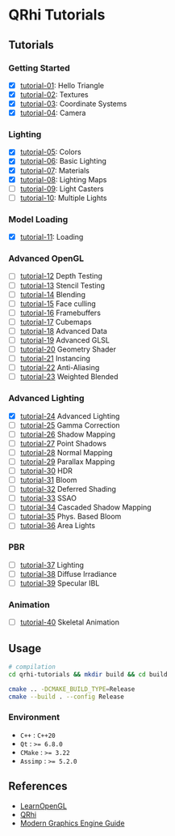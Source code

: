 # QRhi Tutorials

## Tutorials

### Getting Started

- [x] [tutorial-01](https://learnopengl.com/Getting-started/Hello-Triangle): Hello Triangle
- [x] [tutorial-02](https://learnopengl.com/Getting-started/Textures): Textures
- [x] [tutorial-03](https://learnopengl.com/Getting-started/Coordinate-Systems): Coordinate Systems
- [x] [tutorial-04](https://learnopengl.com/Getting-started/Camera): Camera

### Lighting

- [x] [tutorial-05](https://learnopengl.com/Lighting/Colors): Colors
- [x] [tutorial-06](https://learnopengl.com/Lighting/Basic-Lighting): Basic Lighting
- [x] [tutorial-07](https://learnopengl.com/Lighting/Materials): Materials
- [x] [tutorial-08](https://learnopengl.com/Lighting/Lighting-maps): Lighting Maps
- [ ] [tutorial-09](https://learnopengl.com/Lighting/Light-casters): Light Casters
- [ ] [tutorial-10](https://learnopengl.com/Lighting/Multiple-lights): Multiple Lights

### Model Loading

- [x] [tutorial-11](https://learnopengl.com/Model-Loading/Assimp): Loading

### Advanced OpenGL

- [ ] [tutorial-12](https://learnopengl.com/Advanced-OpenGL/Depth-testing) Depth Testing
- [ ] [tutorial-13](https://learnopengl.com/Advanced-OpenGL/Stencil-testing) Stencil Testing
- [ ] [tutorial-14](https://learnopengl.com/Advanced-OpenGL/Blending) Blending
- [ ] [tutorial-15](https://learnopengl.com/Advanced-OpenGL/Face-culling) Face culling
- [ ] [tutorial-16](https://learnopengl.com/Advanced-OpenGL/Framebuffers) Framebuffers
- [ ] [tutorial-17](https://learnopengl.com/Advanced-OpenGL/Cubemaps) Cubemaps
- [ ] [tutorial-18](https://learnopengl.com/Advanced-OpenGL/Advanced-Data) Advanced Data
- [ ] [tutorial-19](https://learnopengl.com/Advanced-OpenGL/Advanced-GLSL) Advanced GLSL
- [ ] [tutorial-20](https://learnopengl.com/Advanced-OpenGL/Geometry-Shader) Geometry Shader
- [ ] [tutorial-21](https://learnopengl.com/Advanced-OpenGL/Instancing) Instancing
- [ ] [tutorial-22](https://learnopengl.com/Advanced-OpenGL/Anti-Aliasing) Anti-Aliasing
- [ ] [tutorial-23](https://learnopengl.com/Guest-Articles/2020/OIT/Weighted-Blended) Weighted Blended

### Advanced Lighting

- [x] [tutorial-24](https://learnopengl.com/Advanced-Lighting/Advanced-Lighting) Advanced Lighting
- [ ] [tutorial-25](https://learnopengl.com/Advanced-Lighting/Gamma-Correction) Gamma Correction
- [ ] [tutorial-26](https://learnopengl.com/Advanced-Lighting/Shadows/Shadow-Mapping) Shadow Mapping
- [ ] [tutorial-27](https://learnopengl.com/Advanced-Lighting/Shadows/Point-Shadows) Point Shadows
- [ ] [tutorial-28](https://learnopengl.com/Advanced-Lighting/Normal-Mapping) Normal Mapping
- [ ] [tutorial-29](https://learnopengl.com/Advanced-Lighting/Parallax-Mapping) Parallax Mapping
- [ ] [tutorial-30](https://learnopengl.com/Advanced-Lighting/HDR) HDR
- [ ] [tutorial-31](https://learnopengl.com/Advanced-Lighting/Bloom) Bloom
- [ ] [tutorial-32](https://learnopengl.com/Advanced-Lighting/Deferred-Shading) Deferred Shading
- [ ] [tutorial-33](https://learnopengl.com/Advanced-Lighting/SSAO) SSAO
- [ ] [tutorial-34](https://learnopengl.com/Guest-Articles/2021/CSM) Cascaded Shadow Mapping
- [ ] [tutorial-35](https://learnopengl.com/Guest-Articles/2022/Phys.-Based-Bloom) Phys. Based Bloom
- [ ] [tutorial-36](https://learnopengl.com/Guest-Articles/2022/Area-Lights) Area Lights

### PBR

- [ ] [tutorial-37](https://learnopengl.com/PBR/Lighting) Lighting
- [ ] [tutorial-38](https://learnopengl.com/PBR/IBL/Diffuse-irradiance) Diffuse Irradiance
- [ ] [tutorial-39](https://learnopengl.com/PBR/IBL/Specular-IBL) Specular IBL

### Animation

- [ ] [tutorial-40](https://learnopengl.com/Guest-Articles/2020/Skeletal-Animation) Skeletal Animation

## Usage

```bash
# compilation
cd qrhi-tutorials && mkdir build && cd build

cmake .. -DCMAKE_BUILD_TYPE=Release
cmake --build . --config Release
```

### Environment

- `C++` :  `C++20`
- `Qt` : `>= 6.8.0`
- `CMake` : `>= 3.22`
- `Assimp` : `>= 5.2.0`

## References

- [LearnOpenGL](https://learnopengl.com/)
- [QRhi](https://doc.qt.io/qt-6/qrhi.html)
- [Modern Graphics Engine Guide](https://italink.github.io/ModernGraphicsEngineGuide/)